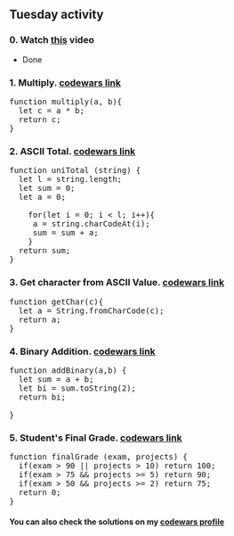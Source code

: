 ## Tuesday activity

### 0. Watch [this](https://www.youtube.com/watch?v=cEBkvm0-rg0) video 
- Done

### 1. Multiply. [codewars link](https://www.codewars.com/kata/50654ddff44f800200000004)
<pre>
function multiply(a, b){
  let c = a * b;
  return c;
}
</pre>

### 2. ASCII Total. [codewars link](https://www.codewars.com/kata/572b6b2772a38bc1e700007a)
<pre>
function uniTotal (string) {
  let l = string.length;
  let sum = 0; 
  let a = 0;
  
    for(let i = 0; i < l; i++){
     a = string.charCodeAt(i);
     sum = sum + a; 
    }
  return sum;
}
</pre>

### 3. Get character from ASCII Value. [codewars link](https://www.codewars.com/kata/55ad04714f0b468e8200001c)
<pre>
function getChar(c){
  let a = String.fromCharCode(c);
  return a;
}
</pre>

### 4. Binary Addition. [codewars link](https://www.codewars.com/kata/551f37452ff852b7bd000139)
<pre>
function addBinary(a,b) {
  let sum = a + b;
  let bi = sum.toString(2);
  return bi;

}
</pre>

### 5. Student's Final Grade. [codewars link](https://www.codewars.com/kata/5ad0d8356165e63c140014d4) 
<pre>
function finalGrade (exam, projects) {
  if(exam > 90 || projects > 10) return 100;
  if(exam > 75 && projects >= 5) return 90;
  if(exam > 50 && projects >= 2) return 75;
  return 0;
}
</pre>

#### You can also check the solutions on my [codewars profile](https://www.codewars.com/users/Erokk15/completed_solutions)